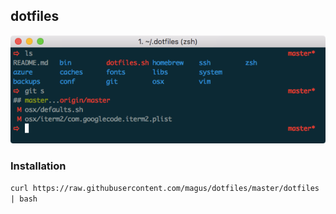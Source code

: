 ## dotfiles

![Screenshot of dotfiles terminal](https://raw.githubusercontent.com/magus/dotfiles/master/dotfiles.png)

### Installation
`curl https://raw.githubusercontent.com/magus/dotfiles/master/dotfiles | bash`
